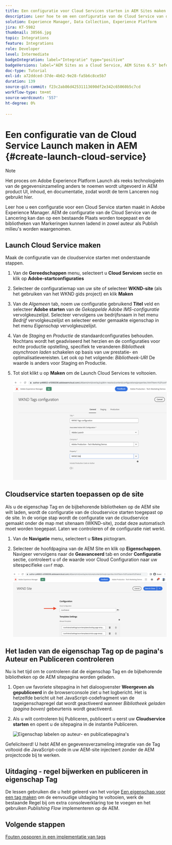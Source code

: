 ```yaml
---
title: Een configuratie voor Cloud Servicen starten in AEM Sites maken
description: Leer hoe te om een configuratie van de Cloud Service van de Lancering in AEM tot stand te brengen. De configuratie van de Cloud Service Launch kan dan worden toegepast op een bestaande Site en de tagbibliotheken kunnen worden waargenomen tijdens het laden in zowel de auteur- als de publicatieomgeving.
solution: Experience Manager, Data Collection, Experience Platform
jira: KT-5982
thumbnail: 38566.jpg
topic: Integrations
feature: Integrations
role: Developer
level: Intermediate
badgeIntegration: label="Integratie" type="positive"
badgeVersions: label="AEM Sites as a Cloud Service, AEM Sites 6.5" before-title="false"
doc-type: Tutorial
exl-id: a72ddced-37de-4b62-9e28-fa5b6c8ce5b7
duration: 139
source-git-commit: f23c2ab86d42531113690df2e342c65060b5c7cd
workflow-type: tm+mt
source-wordcount: '557'
ht-degree: 0%

---
```


# Een configuratie van de Cloud Service Launch maken in AEM {#create-launch-cloud-service}

>[!NOTE]
>
>Het proces om Adobe Experience Platform Launch als reeks technologieën van de gegevensinzameling anders te noemen wordt uitgevoerd in AEM product UI, inhoud, en documentatie, zodat wordt de term Lanceren nog gebruikt hier.

Leer hoe u een configuratie voor een Cloud Service starten maakt in Adobe Experience Manager. AEM de configuratie van de Cloud Service van de Lancering kan dan op een bestaande Plaats worden toegepast en de bibliotheken van Markeringen kunnen ladend in zowel auteur als Publish milieu&#39;s worden waargenomen.

## Launch Cloud Service maken

Maak de configuratie van de cloudservice starten met onderstaande stappen.

1. Van de **Gereedschappen** menu, selecteert u **Cloud Servicen** sectie en klik op **Adobe-startconfiguraties**

1. Selecteer de configuratiemap van uw site of selecteer **WKND-site** (als het gebruiken van het WKND gids project) en klik **Maken**

1. Van de _Algemeen_ tab, noem uw configuratie gebruikend **Titel** veld en selecteer **Adobe starten** van de _Gekoppelde Adobe IMS-configuratie_ vervolgkeuzelijst. Selecteer vervolgens uw bedrijfsnaam in het menu _Bedrijf_ vervolgkeuzelijst en selecteer eerder gemaakte eigenschap in het menu _Eigenschap_ vervolgkeuzelijst.

1. Van de _Staging_ en _Productie_ de standaardconfiguraties behouden. Nochtans wordt het geadviseerd het herzien en de configuraties voor echte productie opstelling, specifiek te veranderen _Bibliotheek asynchroon laden_ schakelen op basis van uw prestatie- en optimalisatievereisten. Let ook op het volgende: _Bibliotheek-URI_ De waarde is anders voor Staging en Productie.

1. Tot slot klikt u op **Maken** om de Launch Cloud Services te voltooien.

   ![Configuratie van Cloud Servicen starten](assets/launch-cloud-services-config.png)

## Cloudservice starten toepassen op de site

Als u de eigenschap Tag en de bijbehorende bibliotheken op de AEM site wilt laden, wordt de configuratie van de cloudservice starten toegepast op de site. In de vorige stap wordt de configuratie van de cloudservice gemaakt onder de map met sitenaam (WKND-site), zodat deze automatisch moet worden toegepast. Laten we controleren of de configuratie niet werkt.

1. Van de **Navigatie** menu, selecteert u **Sites** pictogram.

1. Selecteer de hoofdpagina van de AEM Site en klik op **Eigenschappen**. Navigeer vervolgens naar de **Geavanceerd** tab en onder **Configuratie** sectie, controleert u of de waarde voor Cloud Configuration naar uw sitespecifieke `conf` map.

   ![Configuratie van Cloud Servicen toepassen op de site](assets/apply-cloud-services-config-to-site.png)

## Het laden van de eigenschap Tag op de pagina&#39;s Auteur en Publiceren controleren

Nu is het tijd om te controleren dat de eigenschap Tag en de bijbehorende bibliotheken op de AEM sitepagina worden geladen.

1. Open uw favoriete sitepagina in het dialoogvenster **Weergeven als gepubliceerd** in de browserconsole ziet u het logbericht. Het is hetzelfde bericht uit het JavaScript-codefragment van de tageigenschapregel dat wordt geactiveerd wanneer _Bibliotheek geladen (pagina boven)_ gebeurtenis wordt geactiveerd.

1. Als u wilt controleren bij Publiceren, publiceert u eerst uw **Cloudservice starten** en opent u de sitepagina in de instantie Publiceren.

   ![Eigenschap labelen op auteur- en publicatiepagina&#39;s](assets/tag-property-on-author-publish-pages.png)

Gefeliciteerd! U hebt AEM en gegevensverzameling integratie van de Tag voltooid die JavaScript-code in uw AEM-site injecteert zonder de AEM projectcode bij te werken.

## Uitdaging - regel bijwerken en publiceren in eigenschap Tag

De lessen gebruiken die u hebt geleerd van het vorige [Een eigenschap voor een tag maken](./create-tag-property.md) om de eenvoudige uitdaging te voltooien, werk de bestaande Regel bij om extra consoleverklaring toe te voegen en het gebruiken _Publishing Flow_ implementeren op de AEM.

## Volgende stappen

[Fouten opsporen in een implementatie van tags](debug-tags-implementation.md)
